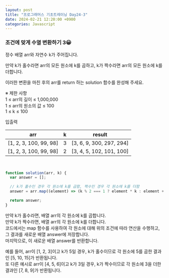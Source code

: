```yaml
---
layout: post
title: "프로그래머스 기초트레이닝 Day24-3"
date: 2024-02-21 12:20:00 +0900
categories: Javascript
---
```


### 조건에 맞게 수열 변환하기 3😀

정수 배열 arr와 자연수 k가 주어집니다.<br>

만약 k가 홀수라면 arr의 모든 원소에 k를 곱하고, k가 짝수라면 arr의 모든 원소에 k를 더합니다.<br>

이러한 변환을 마친 후의 arr를 return 하는 solution 함수를 완성해 주세요.<br>

※ 제한 사항<br>
1 ≤ arr의 길이 ≤ 1,000,000<br>
1 ≤ arr의 원소의 값 ≤ 100<br>
1 ≤ k ≤ 100<br>

입출력 <br>

|          arr           |  k  | result                   |
| :--------------------: | :-: | ------------------------ |
| [1, 2, 3, 100, 99, 98] |  3  | [3, 6, 9, 300, 297, 294] |
| [1, 2, 3, 100, 99, 98] |  2  | [3, 4, 5, 102, 101, 100] |

<br>

```javascript
function solution(arr, k) {
  var answer = [];

  // k가 홀수인 경우 각 원소에 k를 곱함, 짝수인 경우 각 원소에 k를 더함
  answer = arr.map((element) => (k % 2 === 1 ? element * k : element + k));

  return answer;
}
```

만약 k가 홀수라면, 배열 arr의 각 원소에 k를 곱합니다.<br>
만약 k가 짝수라면, 배열 arr의 각 원소에 k를 더합니다.<br>
코드에서는 map 함수를 사용하여 각 원소에 대해 위의 조건에 따라 연산을 수행하고, 그 결과를 새로운 배열 answer에 저장합니다.<br>
마지막으로, 이 새로운 배열 answer를 반환합니다.<br>

예를 들어, arr이 [1, 2, 3]이고 k가 5일 경우, k가 홀수이므로 각 원소에 5를 곱한 결과인 [5, 10, 15]가 반환됩니다.<br>
또 다른 예시로 arr이 [4, 5, 6]이고 k가 3일 경우, k가 짝수이므로 각 원소에 3을 더한 결과인 [7, 8, 9]가 반환됩니다.<br>
